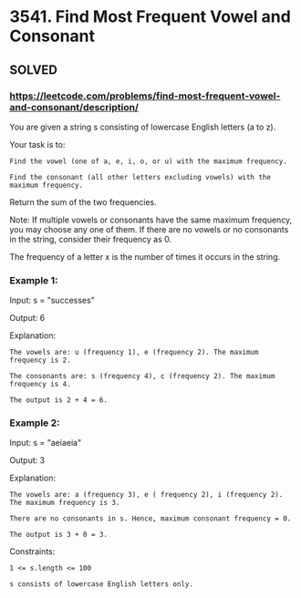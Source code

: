 # 3541. Find Most Frequent Vowel and Consonant

## SOLVED
### https://leetcode.com/problems/find-most-frequent-vowel-and-consonant/description/
You are given a string s consisting of lowercase English letters (a to z). 



Your task is to:





	Find the vowel (one of a, e, i, o, or u) with the maximum frequency.

	Find the consonant (all other letters excluding vowels) with the maximum frequency.





Return the sum of the two frequencies.



Note: If multiple vowels or consonants have the same maximum frequency, you may choose any one of them. If there are no vowels or no consonants in the string, consider their frequency as 0.

The frequency of a letter x is the number of times it occurs in the string.



### Example 1:





Input: s = &quot;successes&quot;




Output: 6





Explanation:





	The vowels are: u (frequency 1), e (frequency 2). The maximum frequency is 2.

	The consonants are: s (frequency 4), c (frequency 2). The maximum frequency is 4.

	The output is 2 + 4 = 6.







### Example 2:





Input: s = &quot;aeiaeia&quot;




Output: 3





Explanation:





	The vowels are: a (frequency 3), e ( frequency 2), i (frequency 2). The maximum frequency is 3.

	There are no consonants in s. Hence, maximum consonant frequency = 0.

	The output is 3 + 0 = 3.









Constraints:





	1 <= s.length <= 100

	s consists of lowercase English letters only.



